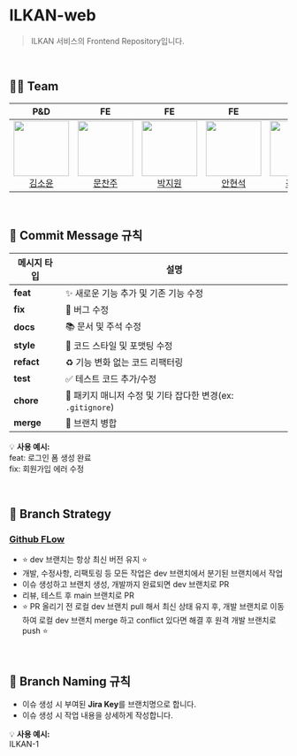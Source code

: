 # ILKAN-web

> ILKAN 서비스의 Frontend Repository입니다.

<br>

## 👨‍💻 Team

|                                                            P&D                                                            |                                                           FE                                                            |                                                             FE                                                              |                                                          FE                                                           |                                                          BE                                                           |                                                        BE                                                         |
| :-----------------------------------------------------------------------------------------------------------------------: | :---------------------------------------------------------------------------------------------------------------------: | :-------------------------------------------------------------------------------------------------------------------------: | :-------------------------------------------------------------------------------------------------------------------: | :-------------------------------------------------------------------------------------------------------------------: | :---------------------------------------------------------------------------------------------------------------: |
| <img src="https://avatars.githubusercontent.com/kimsoyun112" height="100"/> <br> [김소윤](https://github.com/kimsoyun112) | <img src="https://avatars.githubusercontent.com/moonchanju" height="100"/> <br> [문찬주](https://github.com/moonchanju) | <img src="https://avatars.githubusercontent.com/cryingdryice" height="100"/> <br> [박지원](https://github.com/cryingdryice) | <img src="https://avatars.githubusercontent.com/nyeonseok" height="100"/> <br> [안현석](https://github.com/nyeonseok) | <img src="https://avatars.githubusercontent.com/KDWorld81" height="100"/> <br> [곽동욱](https://github.com/KDWorld81) | <img src="https://avatars.githubusercontent.com/lnahyun" height="100"/> <br> [이나현](https://github.com/lnahyun) |

<br>

## 👋 Commit Message 규칙

| **메시지 타입** | **설명**                                                    |
| --------------- | ----------------------------------------------------------- |
| **feat**        | ✨ 새로운 기능 추가 및 기존 기능 수정                       |
| **fix**         | 🐛 버그 수정                                                |
| **docs**        | 📚 문서 및 주석 수정                                        |
| **style**       | 🎨 코드 스타일 및 포맷팅 수정                               |
| **refact**      | ♻️ 기능 변화 없는 코드 리팩터링                             |
| **test**        | ✅ 테스트 코드 추가/수정                                    |
| **chore**       | 🔧 패키지 매니저 수정 및 기타 잡다한 변경(ex: `.gitignore`) |
| **merge**       | 🔀 브랜치 병합                                              |

💡 **사용 예시:**  
feat: 로그인 폼 생성 완료  
fix: 회원가입 에러 수정

<br>

## 🧠 Branch Strategy

### [Github FLow](https://letzgorats.tistory.com/entry/Git-%ED%98%91%EC%97%85-%ED%94%8C%EB%A1%9C%EC%9A%B0%EB%A5%BC-%EC%82%B4%ED%8E%B4%EB%B3%B4%EC%9E%90)

- ⭐ dev 브랜치는 항상 최신 버전 유지 ⭐
- 개발, 수정사항, 리팩토링 등 모든 작업은 dev 브랜치에서 분기된 브랜치에서 작업
- 이슈 생성하고 브랜치 생성, 개발까지 완료되면 dev 브랜치로 PR
- 리뷰, 테스트 후 main 브랜치로 PR
- ⭐ PR 올리기 전 로컬 dev 브랜치 pull 해서 최신 상태 유지 후, 개발 브랜치로 이동하여 로컬 dev 브랜치 merge 하고 conflict 있다면 해결 후 원격 개발 브랜치로 push ⭐

<br>

## 🌿 Branch Naming 규칙

- 이슈 생성 시 부여된 **Jira Key**를 브랜치명으로 합니다.
- 이슈 생성 시 작업 내용을 상세하게 작성합니다.

💡 **사용 예시:**  
ILKAN-1

